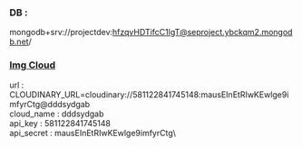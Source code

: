 ### DB :
mongodb+srv://projectdev:hfzqvHDTifcC1lgT@seproject.ybckqm2.mongodb.net/

### [Img Cloud](CLOUDINARY_URL=cloudinary://581122841745148:mausEInEtRIwKEwlge9imfyrCtg@dddsydgab)
url : CLOUDINARY_URL=cloudinary://581122841745148:mausEInEtRIwKEwlge9imfyrCtg@dddsydgab\
cloud_name : dddsydgab\
api_key : 581122841745148\
api_secret : mausEInEtRIwKEwlge9imfyrCtg\
